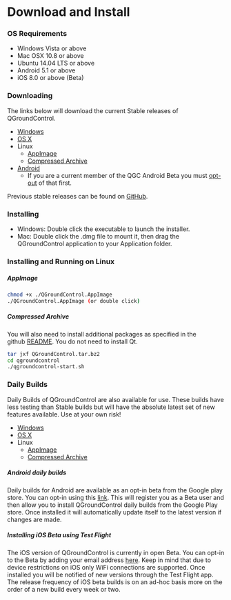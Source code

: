 # Download and Install

### OS Requirements

* Windows Vista or above
* Mac OSX 10.8 or above
* Ubuntu 14.04 LTS or above
* Android 5.1 or above
* iOS 8.0 or above (Beta)

### Downloading

The links below will download the current Stable releases of QGroundControl.

* [Windows](https://s3-us-west-2.amazonaws.com/qgroundcontrol/v3.0.0/QGroundControl-installer.exe)
* [OS X](https://s3-us-west-2.amazonaws.com/qgroundcontrol/v3.0.0/QGroundControl.dmg)
* Linux
  * [AppImage](https://s3-us-west-2.amazonaws.com/qgroundcontrol/v3.0.0/QGroundControl.AppImage)
  * [Compressed Archive](https://s3-us-west-2.amazonaws.com/qgroundcontrol/v3.0.0/QGroundControl.tar.bz2)
* [Android](https://play.google.com/store/apps/details?id=org.mavlink.qgroundcontrol)
  * If you are a current member of the QGC Android Beta you must [opt-out](https://play.google.com/apps/testing/org.mavlink.qgroundcontrol) of that first.

Previous stable releases can be found on <a href="https://github.com/mavlink/qgroundcontrol/releases/" target="_blank">GitHub</a>. 


### Installing

* Windows: Double click the executable to launch the installer.
* Mac: Double click the .dmg file to mount it, then drag the QGroundControl application to your Application folder.

### Installing and Running on Linux

##### AppImage

```sh
chmod +x ./QGroundControl.AppImage
./QGroundControl.AppImage (or double click)
```

##### Compressed Archive

You will also need to install additional packages as specified in the github <a class="urlextern" title="https://github.com/mavlink/qgroundcontrol" href="https://github.com/mavlink/qgroundcontrol" rel="nofollow">README</a>. You do not need to install Qt.

```sh
tar jxf QGroundControl.tar.bz2
cd qgroundcontrol
./qgroundcontrol-start.sh
```

### Daily Builds

Daily Builds of QGroundControl are also available for use. These builds have less testing than Stable builds but will have the absolute latest set of new features available. Use at your own risk!

* [Windows](https://s3-us-west-2.amazonaws.com/qgroundcontrol/builds/master/QGroundControl-installer.exe)
* [OS X](https://s3-us-west-2.amazonaws.com/qgroundcontrol/builds/master/QGroundControl.dmg)
* Linux
  * [AppImage](https://s3-us-west-2.amazonaws.com/qgroundcontrol/builds/master/QGroundControl.AppImage)
  * [Compressed Archive](https://s3-us-west-2.amazonaws.com/qgroundcontrol/builds/master/QGroundControl.tar.bz2)

##### Android daily builds

Daily builds for Android are available as an opt-in beta from the Google play store. You can opt-in using this [link](https://play.google.com/apps/testing/org.mavlink.qgroundcontrol). This will register you as a Beta user and then allow you to install QGroundControl daily builds from the Google Play store. Once installed it will automatically update itself to the latest version if changes are made.

##### Installing iOS Beta using Test Flight

The iOS version of QGroundControl is currently in open Beta. You can opt-in to the Beta by adding your email address [here](https://github.com/mavlink/qgroundcontrol/issues/3509). Keep in mind that due to device restrictions on iOS only WiFi connections are supported. Once installed you will be notified of new versions through the Test Flight app. The release frequency of iOS beta builds is on an ad-hoc basis more on the order of a new build every week or two.

